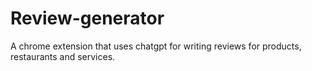 # Review-generator
A chrome extension that uses chatgpt for writing reviews for products, restaurants and services.
